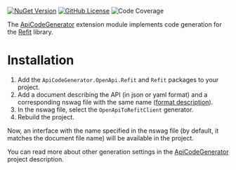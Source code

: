 [![NuGet Version](https://img.shields.io/nuget/vpre/ApiCodeGenerator.OpenApi.Refit?style=flat-square)](https://www.nuget.org/packages/ApiCodeGenerator.OpenApi.Refit)
[![GitHub License](https://img.shields.io/github/license/MobileTeleSystems/ApiCodeGenerator.OpenApi.Refit?style=flat-square)](https://github.com/MobileTeleSystems/ApiCodeGenerator.OpenApi.Refit/blob/dev/LICENSE)
![Code Coverage](https://img.shields.io/badge/94.30%25-z?style=flat-square&label=coverage) <!-- 
Before setting up the workflow, the coverage percentage is taken from the IDE  -->

The [ApiCodeGenerator](https://github.com/MobileTeleSystems/ApiCodeGenerator) extension module implements code generation for the [Refit](https://github.com/reactiveui/refit) library.


# Installation
1. Add the `ApiCodeGenerator.OpenApi.Refit` and `Refit` packages to your project.
2. Add a document describing the API (in json or yaml format) and a corresponding nswag file with the same name ([format description](https://github.com/MobileTeleSystems/ApiCodeGenerator#nswag-file-format)).
1. In the nswag file, select the `OpenApiToRefitClient` generator.
3. Rebuild the project.

Now, an interface with the name specified in the nswag file (by default, it matches the document file name) will be available in the project.

You can read more about other generation settings in the [ApiCodeGenerator](https://github.com/MobileTeleSystems/ApiCodeGenerator) project description.
